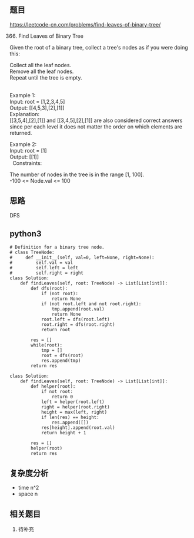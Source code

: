 ## 题目
https://leetcode-cn.com/problems/find-leaves-of-binary-tree/

366. Find Leaves of Binary Tree  

Given the root of a binary tree, collect a tree's nodes as if you were doing this:  

Collect all the leaf nodes.  
Remove all the leaf nodes.  
Repeat until the tree is empty.  
 
 
Example 1:  
Input: root = [1,2,3,4,5]  
Output: [[4,5,3],[2],[1]]  
Explanation:  
[[3,5,4],[2],[1]] and [[3,4,5],[2],[1]] are also considered correct answers since per each level it does not matter the order on which elements are returned.  

Example 2:  
Input: root = [1]  
Output: [[1]]  
 
Constraints:  

The number of nodes in the tree is in the range [1, 100].  
-100 <= Node.val <= 100  

## 思路
DFS

## python3
```python3
# Definition for a binary tree node.
# class TreeNode:
#     def __init__(self, val=0, left=None, right=None):
#         self.val = val
#         self.left = left
#         self.right = right
class Solution:
    def findLeaves(self, root: TreeNode) -> List[List[int]]:
        def dfs(root):
            if (not root):
                return None
            if (not root.left and not root.right):
                tmp.append(root.val)
                return None
            root.left = dfs(root.left)
            root.right = dfs(root.right)
            return root
        
        res = []
        while(root):
            tmp = []
            root = dfs(root)
            res.append(tmp)
        return res

class Solution:
    def findLeaves(self, root: TreeNode) -> List[List[int]]:
        def helper(root):
            if not root:
                return 0
            left = helper(root.left)
            right = helper(root.right)
            height = max(left, right)
            if len(res) == height:
                res.append([])
            res[height].append(root.val)
            return height + 1

        res = []
        helper(root)
        return res
```

## 复杂度分析
* time n^2
* space n

## 相关题目
1. 待补充


 
